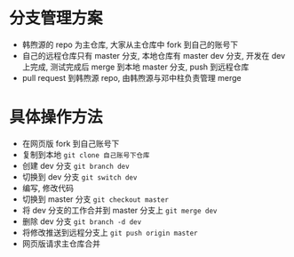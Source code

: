 # 分支管理方案

* 韩煦源的 repo 为主仓库, 大家从主仓库中 fork 到自己的账号下
* 自己的远程仓库只有 master 分支, 本地仓库有 master dev 分支, 开发在 dev 上完成, 测试完成后 merge 到本地 master 分支, push 到远程仓库
* pull request 到韩煦源 repo, 由韩煦源与邓中柱负责管理 merge
  
# 具体操作方法
* 在网页版 fork 到自己账号下
* 复制到本地 `git clone 自己账号下仓库`
* 创建 dev 分支 `git branch dev`
* 切换到 dev 分支 `git switch dev`
* 编写, 修改代码
* 切换到 master 分支 `git checkout master`
* 将 dev 分支的工作合并到 master 分支上 `git merge dev`
* 删除 dev 分支 `git branch -d dev`
* 将修改推送到远程分支上 `git push origin master`
* 网页版请求主仓库合并
